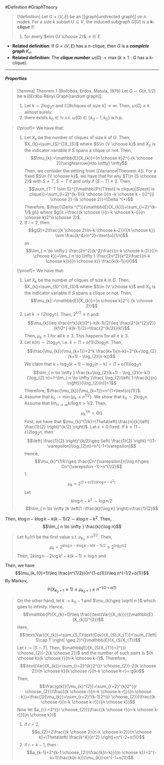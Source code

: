 #Definition #GraphTheory 

> [!definition]
> Let $G=(V,E)$ be an [[graph|undirected graph]] on $n$ nodes. For a size $k$ subset $U\subseteq V$, the induced subgraph $G[U]$ is a ***$k$-clique*** if:
> 1. for every $e\in {U \choose 2}$, $e\in E$.

- **Related definition**: If $G=(V,E)$ has a $n$-clique, then $G$ is a ***complete graph*** $K_{n}$. 
- **Related definition**: The ***clique number*** $\omega(G):=\max \{ k\geq 1:G\text{ has a }k\text{-clique}  \}$.
---
##### Properties

> [!lemma] Theorem 1 (Bollobás, Erdös, Matula, 1976)
> Let $G \sim G(n,1 / 2)$ be a [[Erdös-Rényi Graph|random graph]]. 
> 1. Let $k\sim 2\log_{2}n$ and $\mathbb{E}[\#\text{cliques of size }k]\to \infty$. Then, $\omega(G)\geq k$ almost surely.
> 6. there exists $k_0\in \mathbb{N}$ s.t. $\omega(G)\in \{k_{0}-1,k_{0}\}$ w.h.p.

> [!proof]+
> We have that:
> 1. Let $X_{k}$ be the number of cliques of size $k$ of $G$. Then, $X_{k}=\sum_{S}^{}X_{S}$ where $S\in {V \choose k}$ and $X_{S}$ is the indicator variable if $S$ spans a clique or not. Then,$$\mu_{k}:=\mathbb{E}[X_{k}]={n \choose k}2^{-{k \choose 2}}\xrightarrow{n\to \infty} \infty$$Then, we consider the setting from [[Variance|Theorem 4]]. For a fixed $S\in {V \choose k}$, we have that for any $T\in {S \choose 2}$ with $S\neq T$, $S \sim T$ if and only if $\left| S\cap T \right|\geq 2$. Then, $$\sum_{T: T \sim S}^{}\mathbb{P}(T\text{ is clique}|S\text{ is clique})=\sum_{i=2}^{k-1}{k \choose i}{n -k \choose k - i}2^{{i \choose 2}-{k \choose 2}}=\Delta ^{*}$$Therefore, $\frac{\Delta ^{*}}{\mathbb{E}[X_{k}]}=\sum_{i=2}^{k-1}$ $g(i)$ where $g(i):=\frac{{k \choose i}{n-k \choose k-i}}{n \choose k}2^{i \choose 2}$. 
> 	1. If $i=2$, then: $$g(2)=2\frac{{k \choose 2}{n-k \choose k-2}}{{n \choose k}} \sim  \frac{k^4}{n^2}=\text{o}(1/n)$$as $$\lim_{ n \to \infty } \frac{2n^2}{k^2}\frac{{n-k \choose k-2}}{{n \choose k}}=\lim_{ n \to \infty } \frac{2n^2}{k^2}\frac{{n-k \choose k}}{{n \choose k}} \frac{k(k-1)}{n}$$

> [!proof]+
> We have that:
> 1. Let $X_{k}$ be the number of cliques of size $k$ in $G$. Then, $X_{k}=\sum_{S}^{}X_{S}$ where $S\in {V \choose k}$ and $X_{S}$ is the indicator variable if $S$ spans a clique or not. Then,$$\mu_{k}:=\mathbb{E}[X_{k}]={n \choose k}2^{-{k \choose 2}}$$
> 2. Let $k:=\left\lceil2 \log_{2}n\right\rceil$. Then, $2^{k / 2}\geq n$ and: $$\mu_{k}\leq \frac{n^k}{k!}2^{-k(k-1)/2}\leq \frac{2^{k^{2}/2}}{k!}2^{-k(k-1)/2}=\frac{2^{k/2}}{k!}$$Then, $\mu_{k}<1$ for all $k\geq 3$. This happens for all $n\geq 3$.
> 3. Let $k(n) \sim 2 \log_{2}n$, i.e. $k=(1+\text{o}(1))2\log_{2} n$. Then, $$\frac{\mu_{k}}{\mu_{k+1}}=2^k \frac{k+1}{n-k}=2^{k+\log_{2}(k+1) - \log_{2}(n-k)}$$We claim that $k+\log_{2}(k+1) - \log_{2}(n-k)=(1+\text{o}(1))\log_{2}n$
> 	$$\lim_{ n \to \infty } \frac{k+\log_{2}(k+1) - \log_{2}(n-k)}{\log_{2} n}=1-\lim_{ n \to \infty }\frac{ \log_{2}\left(  1-\frac{k}{n}  \right)}{\log_{2}(n)}=1$$Therefore, $\frac{\mu_{k}}{\mu_{k+1}}=n^{1+\text{o}(1)}$.
> 4. Assume that $k_{0}:=\min\{ \mu_{k}\leq n^{1/2} \}$. We show that $k_{0} \sim 2 \log_{2}n$. Assume that $\lim_{ n \to \infty }k/\log n>1/2$. Then, $$\mu_{k}^{1/k}=\Theta \left(  \right) $$
>    First, we have that $\mu_{k}^{1/k}=\Theta\left( \frac{n}{k}\left( \frac{1}{2} \right)^{k/2} \right)$. Let $\varepsilon>0$ fixed. If $k\leq (1-\varepsilon)2 \log_{2} n$, then $$\left( \frac{1}{2} \right)^{k/2}\geq \left( \frac{1}{2} \right) ^{(1-\varepsilon)\log_{2}n}=n^{-1+\varepsilon}$$Hence, $$\mu_{k}^{1/k}\geq \frac{Cn^{\varepsilon}}{\log n}\geq Cn^{\varepsilon -1}>n^{1/2}$$
> 	  1. 
>    $$\mu_{k}=  2^{(1+\text{o}(1))(k \log n-k^{2})}$$
> Let $$k\log n-k^{2} \sim \log n / 2$$$$\lim_{ n \to \infty }k \left(1 -\frac{k}{\log n} \right)=\frac{1}{2}$$
>    
 Then, $k\log n-k \log k-k(k-1) / 2\sim k \log n-k^{2}$. Then, $$\lim_{ n \to \infty } \frac{k}{\log n}$$
>    
>    Let $k_{0}(n)$ be the first value s.t. $\mu_{k_{0}}\leq n^{1/2}$. Then, $$\mu_{k}=2^{k\log {n}-k\log k-k(k-1) / 2}\leq 2^{\log_{2}n/2}$$Then, $2k\log n-2\log k!-k(k-1)\geq  \log n$ and 
>    
 Then, we have $$\mu_{k_{0}+1}\leq \frac{n^{1/2}}{n^{1-o(1)}}\leq n^{-1/2+o(1)}$$By Markov, $$\mathbb{P}(X_{k_{0}+1}\geq 1)\leq \mu_{k_{0}+1}\leq n^{-1/2+o(1)}$$
> On the other hand, let $k:=k_{0}-1$ and $\mu_{k}\geq \sqrt{ n }$ which goes to infinity. Hence, $$\mathbb{P}(X_{k}=0)\leq \frac{\text{Var}(X_{k})}{(\mathbb{E}[X_{k}])^{2}}$$Here, $$\text{Var}(X_{k})=\sum_{S,T}\text{Cov}(X_{S},X_{T})<\sum_{\left| S\cap T \right| \geq 2}^{}\mathbb{E}(X_{S}X_{T})$$
> Let $r:=\left| S\cap T \right|$. Then, $\mathbb{E}[X_{S}X_{T}]=2^{{r \choose_{2}}-2{k \choose 2}}$ and the number of such pairs is ${n \choose k}{k \choose r}{n-k \choose k-r}$. Therefore, $$\text{Var}(X_{k})<\sum_{r=2}^{k}2^{{r \choose_{2}}-2{k \choose 2}}{n \choose k}{k \choose r}{n-k \choose k-r}=:g(k)$$Then, $$\frac{g(k)}{\mu_{k}^{2}}=\sum_{r=2}^{k}2^{{r \choose_{2}}}\frac{{k \choose r}{n-k \choose k-r}}{{n \choose k}}=\frac{1}{\mu_{k}}+\sum_{r=2}^{k-1}2^{{r \choose_{2}}}\frac{{k \choose r}{n-k \choose k-r}}{{n \choose k}}$$Now let $a_{r}:=2^{{r \choose_{2}}}\frac{{k \choose r}{n-k \choose k-r}}{{n \choose k}}$
> 1. if $r=2$, $$a_{2}=2\frac{{k \choose 2}{n-k \choose k-2}}{n \choose k}=\Theta\left( \frac{k^4}{n^2} \right)=n^{-2+o(1)}$$
> 2. if $r=k-1$, then : $$a_{k-1}=2^{k-1 \choose_{2}}\frac{k(n-k)}{{n \choose k}}=2^{-k+1}\frac{k(n-k)}{\mu_{k}}<n^{-1+o(1)}$$